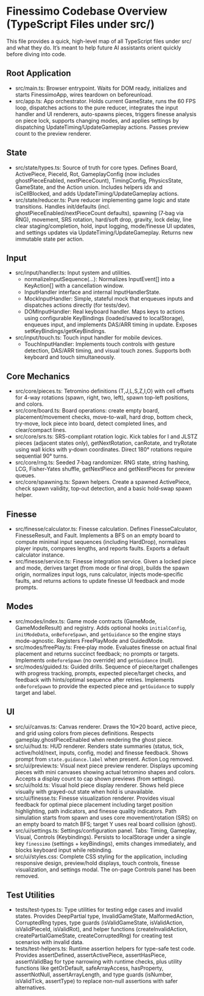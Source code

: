 # Finessimo Codebase Overview (TypeScript Files under src/)

This file provides a quick, high-level map of all TypeScript files under src/ and what they do. It’s meant to help future AI assistants orient quickly before diving into code.

## Root Application

- src/main.ts: Browser entrypoint. Waits for DOM ready, initializes and starts FinessimoApp, wires teardown on beforeunload.
- src/app.ts: App orchestrator. Holds current GameState, runs the 60 FPS loop, dispatches actions to the pure reducer, integrates the input handler and UI renderers, auto-spawns pieces, triggers finesse analysis on piece lock, supports changing modes, and applies settings by dispatching UpdateTiming/UpdateGameplay actions. Passes preview count to the preview renderer.

## State

- src/state/types.ts: Source of truth for core types. Defines Board, ActivePiece, PieceId, Rot, GameplayConfig (now includes ghostPieceEnabled, nextPieceCount), TimingConfig, PhysicsState, GameState, and the Action union. Includes helpers idx and isCellBlocked, and adds UpdateTiming/UpdateGameplay actions.
- src/state/reducer.ts: Pure reducer implementing game logic and state transitions. Handles init/defaults (incl. ghostPieceEnabled/nextPieceCount defaults), spawning (7‑bag via RNG), movement, SRS rotation, hard/soft drop, gravity, lock delay, line clear staging/completion, hold, input logging, mode/finesse UI updates, and settings updates via UpdateTiming/UpdateGameplay. Returns new immutable state per action.

## Input

- src/input/handler.ts: Input system and utilities.
  - normalizeInputSequence(...): Normalizes InputEvent[] into a KeyAction[] with a cancellation window.
  - InputHandler interface and internal InputHandlerState.
  - MockInputHandler: Simple, stateful mock that enqueues inputs and dispatches actions directly (for tests/dev).
  - DOMInputHandler: Real keyboard handler. Maps keys to actions using configurable KeyBindings (loaded/saved to localStorage), enqueues input, and implements DAS/ARR timing in update. Exposes setKeyBindings/getKeyBindings.
- src/input/touch.ts: Touch input handler for mobile devices.
  - TouchInputHandler: Implements touch controls with gesture detection, DAS/ARR timing, and visual touch zones. Supports both keyboard and touch simultaneously.

## Core Mechanics

- src/core/pieces.ts: Tetromino definitions (T,J,L,S,Z,I,O) with cell offsets for 4-way rotations (spawn, right, two, left), spawn top-left positions, and colors.
- src/core/board.ts: Board operations: create empty board, placement/movement checks, move-to-wall, hard drop, bottom check, try-move, lock piece into board, detect completed lines, and clear/compact lines.
- src/core/srs.ts: SRS-compliant rotation logic. Kick tables for I and JLSTZ pieces (adjacent states only), getNextRotation, canRotate, and tryRotate using wall kicks with y‑down coordinates. Direct 180° rotations require sequential 90° turns.
- src/core/rng.ts: Seeded 7‑bag randomizer. RNG state, string hashing, LCG, Fisher‑Yates shuffle, getNextPiece and getNextPieces for preview queues.
- src/core/spawning.ts: Spawn helpers. Create a spawned ActivePiece, check spawn validity, top‑out detection, and a basic hold‑swap spawn helper.

## Finesse

- src/finesse/calculator.ts: Finesse calculation. Defines FinesseCalculator, FinesseResult, and Fault. Implements a BFS on an empty board to compute minimal input sequences (including HardDrop), normalizes player inputs, compares lengths, and reports faults. Exports a default calculator instance.
- src/finesse/service.ts: Finesse integration service. Given a locked piece and mode, derives target (from mode or final drop), builds the spawn origin, normalizes input logs, runs calculator, injects mode‑specific faults, and returns actions to update finesse UI feedback and mode prompts.

## Modes

- src/modes/index.ts: Game mode contracts (GameMode, GameModeResult) and registry. Adds optional hooks `initialConfig`, `initModeData`, `onBeforeSpawn`, and `getGuidance` so the engine stays mode-agnostic. Registers FreePlayMode and GuidedMode.
- src/modes/freePlay.ts: Free‑play mode. Evaluates finesse on actual final placement and returns succinct feedback; no prompts or targets. Implements `onBeforeSpawn` (no override) and `getGuidance` (null).
- src/modes/guided.ts: Guided drills. Sequence of piece/target challenges with progress tracking, prompts, expected piece/target checks, and feedback with hints/optimal sequence after retries. Implements `onBeforeSpawn` to provide the expected piece and `getGuidance` to supply target and label.

## UI

- src/ui/canvas.ts: Canvas renderer. Draws the 10×20 board, active piece, and grid using colors from pieces definitions. Respects gameplay.ghostPieceEnabled when rendering the ghost piece.
- src/ui/hud.ts: HUD renderer. Renders state summaries (status, tick, active/hold/next, inputs, config, mode) and finesse feedback. Shows prompt from `state.guidance.label` when present. Action Log removed.
- src/ui/preview.ts: Visual next piece preview renderer. Displays upcoming pieces with mini canvases showing actual tetromino shapes and colors. Accepts a display count to cap shown previews (from settings).
- src/ui/hold.ts: Visual hold piece display renderer. Shows held piece visually with grayed-out state when hold is unavailable.
- src/ui/finesse.ts: Finesse visualization renderer. Provides visual feedback for optimal piece placement including target position highlighting, path indicators, and finesse quality indicators. Path simulation starts from spawn and uses core movement/rotation (SRS) on an empty board to match BFS; target Y uses real board collision (ghost).
- src/ui/settings.ts: Settings/configuration panel. Tabs: Timing, Gameplay, Visual, Controls (Keybindings). Persists to localStorage under a single key `finessimo` (settings + keyBindings), emits changes immediately, and blocks keyboard input while rebinding.
- src/ui/styles.css: Complete CSS styling for the application, including responsive design, preview/hold displays, touch controls, finesse visualization, and settings modal. The on-page Controls panel has been removed.

## Test Utilities

- tests/test-types.ts: Type utilities for testing edge cases and invalid states. Provides DeepPartial type, InvalidGameState, MalformedAction, CorruptedRng types, type guards (isValidGameState, isValidAction, isValidPieceId, isValidRot), and helper functions (createInvalidAction, createPartialGameState, createCorruptedRng) for creating test scenarios with invalid data.
- tests/test-helpers.ts: Runtime assertion helpers for type-safe test code. Provides assertDefined, assertActivePiece, assertHasPiece, assertValidBag for type narrowing with runtime checks, plus utility functions like getOrDefault, safeArrayAccess, hasProperty, assertNotNull, assertArrayLength, and type guards (isNumber, isValidTick, assertType) to replace non-null assertions with safer alternatives.
